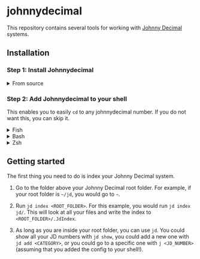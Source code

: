# johnnydecimal

This repository contains several tools for working with [Johnny Decimal](https://johnnydecimal.com) 
systems.

## Installation

### Step 1: Install Johnnydecimal

<details>
<summary>From source</summary>

1. Install rust. Go to the [rust installation page](https://www.rust-lang.org/tools/install)
and follow the instructions.

2. Clone the repository.

``` sh
git clone https://github.com/Tallented-code-bot/johnnydecimal
cd johnnydecimal
```

3. Compile the project.

``` sh
cargo build --release
```

4. Move the binary to somewhere on your `path`. For example, you might move
it to `~/.local/bin/` if you are on Linux.  **Important: the binary is called `jd`, not `johnnydecimal`.**

``` sh
mv ./target/release/jd ~/.local/bin/
```
</details>


### Step 2: Add Johnnydecimal to your shell
This enables you to easily `cd` to any johnnydecimal number.
If you do not want this, you can skip it.

<details>
<summary>Fish</summary>

Add this to your configuration, usually found at `~/.config/fish/config.fish`.

``` fish
jd init fish | source
```
</details>
<details>
<summary>Bash</summary>
Add this to your configuration, usually found at `~/.bashrc`.

``` sh
eval "$(jd init bash)"
```
</details>

<details>
<summary>Zsh</summary>
Add this to your configuration, usually found at `~/.zshrc`.

``` sh
eval "$(jd init zsh)"
```
</details>

## Getting started

The first thing you need to do is index your Johnny Decimal system.

1. Go to the folder above your Johnny Decimal root folder. For example, if your root folder is `~/jd`,
you would go to `~`. 

2. Run `jd index <ROOT_FOLDER>`. For this example, you would run `jd index jd/`. This will look at all
your files and write the index to `<ROOT_FOLDER>/.JdIndex`.

3. As long as you are inside your root folder, you can use `jd`. You could show all your JD numbers with
`jd show`, you could add a new one with `jd add <CATEGORY>`, or you could go to a specific one with
`j <JD_NUMBER>`(assuming that you added the config to your shell!).
